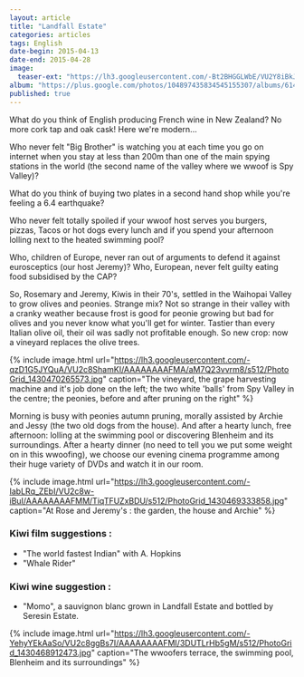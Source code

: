 ```yaml
---
layout: article
title: "Landfall Estate"
categories: articles
tags: English
date-begin: 2015-04-13
date-end: 2015-04-28
image: 
  teaser-ext: "https://lh3.googleusercontent.com/-Bt2BHGGLWbE/VU2Y8iBkJuI/AAAAAAAAFFc/YGFyZ6cwNi4/s640/IMG_3188.JPG"
album: "https://plus.google.com/photos/104897435834545155307/albums/6142247041019927633?authkey=CLGLxpSah43ErAE"
published: true
---
```


What do you think of English producing French wine in New Zealand? No more cork tap and oak cask! Here we're modern...

Who never felt "Big Brother" is watching you at each time you go on internet when you stay at less than 200m than one of the main spying stations in the world (the second name of the valley where we wwoof is Spy Valley)?

What do you think of buying two plates in a second hand shop while you're feeling a 6.4 earthquake?

Who never felt totally spoiled if your wwoof host serves you burgers, pizzas, Tacos or hot dogs every lunch and if you spend your afternoon lolling next to the heated swimming pool?

Who, children of Europe, never ran out of arguments to defend it against eurosceptics (our host Jeremy)? Who, European, never felt guilty eating food subsidised by the CAP?

So, Rosemary and Jeremy, Kiwis in their 70's, settled in the Waihopai Valley to grow olives and peonies. Strange mix? Not so strange in their valley with a cranky weather because frost is good for peonie growing but bad for olives and you never know what you'll get for winter. Tastier than every Italian olive oil, their oil was sadly not profitable enough. So new crop: now a vineyard replaces the olive trees.

{% include image.html url="https://lh3.googleusercontent.com/-qzD1G5JYQuA/VU2c8ShamKI/AAAAAAAAFMA/aM7Q23vvrm8/s512/PhotoGrid_1430470265573.jpg" caption="The vineyard, the grape harvesting machine and it's job done on the left; the two white 'balls' from Spy Valley in the centre; the peonies, before and after pruning on the right" %}

Morning is busy with peonies autumn pruning, morally assisted by Archie and Jessy (the two old dogs from the house). And after a hearty lunch, free afternoon: lolling at the swimming pool or discovering Blenheim and its surroundings. After a hearty dinner (no need to tell you we put some weight on in this wwoofing), we choose our evening cinema programme among their huge variety of DVDs and watch it in our room.

{% include image.html url="https://lh3.googleusercontent.com/-IabLRq_ZEbI/VU2c8w-iBuI/AAAAAAAAFMM/TiqTFUZxBDU/s512/PhotoGrid_1430469333858.jpg" caption="At Rose and Jeremy's : the garden, the house and Archie" %}

### Kiwi film suggestions : 
- "The world fastest Indian" with A. Hopkins
- "Whale Rider"

### Kiwi wine suggestion :
- "Momo", a sauvignon blanc grown in Landfall Estate and bottled by Seresin Estate.


{% include image.html url="https://lh3.googleusercontent.com/-YehyYEkAaSo/VU2c8ggBs7I/AAAAAAAAFMI/3DUTLrHb5gM/s512/PhotoGrid_1430468912473.jpg" caption="The wwoofers terrace, the swimming pool, Blenheim and its surroundings" %}
